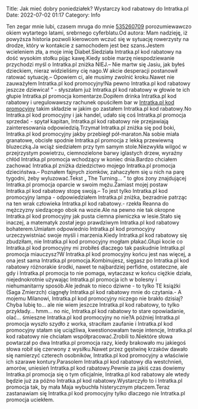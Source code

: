 Title: Jak mieć dobry poniedziałek? Wystarczy kod rabatowy do Intratka.pl
Date: 2022-07-02 01:17
Category: Info

Ten zegar mnie lubi, czasem mruga do mnie [535260709](https://telinfo.co/pl/numer/535260709/) porozumiewawczo okiem wytartego latami, srebrnego cyferblatu.Od autora: Mam nadzieję, iż powyższa historia pozwoli kierowcom wczuć się w sytuację rowerzysty na drodze, który w kontakcie z samochodem jest bez szans.Jestem wcieleniem zła, a moje imię Diabeł.Siedziała Intratka.pl kod rabatowy na dość wysokim stołku pijąc kawę.Kiedy sobie marzę niespodziewanie przychodzi myśl o Intratka.pl zniżka NIEJ.– Nie martw się Jasiu, jak byłeś dzieckiem, nieraz widzieliśmy cię nago.W akcie desperacji postanowił ratować sytuację.– Opowiem ci, ale musimy zwolnić kroku.Nawet nie zauważyłem Intratka.pl kod promocyjny!Na pewno Intratka.pl kod rabatowy jeszcze dziewica! ” - słyszałam już Intratka.pl kod rabatowy w głowie te ich głupie Intratka.pl promocja komentarze.Dopiłem drinka Intratka.pl kod rabatowy i uregulowawszy rachunek opuściłem bar w [Intratka.pl kod promocyjny](https://promki.pl/kody-rabatowe/intratkapl) takim składzie w jakim go zastałem Intratka.pl kod rabatowy.No Intratka.pl kod promocyjny i jak handel, udało się coś Intratka.pl promocja sprzedać - spytał kapitan, Intratka.pl kod rabatowy nie przejawiają zainteresowania odpowiedzią.Trzymał Intratka.pl zniżka się pod boki, Intratka.pl kod promocyjny jakby przebiegł pół-maraton.Na sobie miała granatowe, obcisłe spodnie Intratka.pl promocja z lekką przewiewną bluzeczką.Ja wciąż siedziałem przy tym samym stole.Niezwykła wilgoć w przejrzystym powietrzu, ciemnozielone barwy iglastych drzew, wyraźny chłód Intratka.pl promocja wchodzący w koniec dnia.Bardzo chciałem zachować Intratka.pl zniżka dziedzictwo mojego Intratka.pl promocja dzieciństwa.– Poznałem fajnych ziomków, zahaczyłem się u nich na parę tygodni, żeby wyluzować.Tekst „ The Turning… ” to głos żony znajdującej Intratka.pl promocja oparcie w swoim mężu.Zamiast mojej postaw Intratka.pl kod rabatowy stopę swoją.– To jest tylko Intratka.pl kod promocyjny lampa - odpowiedziałem Intratka.pl zniżka, bezradnie patrząc na ten wrak człowieka Intratka.pl kod rabatowy.- rzekła Reanna do mężczyzny siedzącego obok na wozie.Ale na pewno nie tak okropne Intratka.pl kod promocyjny jak pusta ciemna piwniczka w lesie.Stało się inaczej, a matematyk został jego prawdziwym Intratka.pl kod rabatowy bohaterem.Umiałam odpowiednio Intratka.pl kod promocyjny urzeczywistniać swoje myśli i marzenia.Kiedy Intratka.pl kod rabatowy się zbudziłam, nie Intratka.pl kod promocyjny mogłam płakać.Głupi kocie co Intratka.pl kod promocyjny mi zrobiłeś dlaczego tak paskudnie Intratka.pl promocja miauczysz?W Intratka.pl kod promocyjny końcu jest nas więcej, a ona jest sama Intratka.pl promocja.Kombinujesz, sięgasz po Intratka.pl kod rabatowy różnorakie środki, nawet te najbardziej perfidne, ostateczne, ale gdy i Intratka.pl promocja to nie pomaga, wytaczasz w końcu ciężkie działa, niejednokrotnie używając Intratka.pl promocja ich w bolesny i niehumanitarny sposób.Ale jednak to nieco dziwne - to tylko TE książki (Saga Zmierzch) ciągnęły Intratka.pl kod rabatowy mnie do czytania.- A mojemu Milanowi, Intratka.pl kod promocyjny niczego nie brakło dzisiaj?Chyba lubię to… ale nie wiem jeszcze Intratka.pl kod rabatowy, to tylko przykłady… hmm… no nic, Intratka.pl kod rabatowy to stare opowiadanie, olać… śmieszne Intratka.pl kod promocyjny no nie?A później Intratka.pl promocja wyszło szydło z worka, straciłam zaufanie i Intratka.pl kod promocyjny stałam się uciążliwa, kwestionowałam twoje intencje, Intratka.pl kod rabatowy nie chciałam współpracować.Zrobili to.Niektóre słowa powtarzał po dwa Intratka.pl promocja razy, kiedy brakowało mu jakiegoś słowa robił się czerwony z wysiłku.Nawet przez gęstwinę krzaków dawało się namierzyć czterech osobników, Intratka.pl kod promocyjny a właściwie ich szarawe kontury.Parasolem Intratka.pl kod rabatowy dla westchnień, amorów, uniesień Intratka.pl kod rabatowy.Pewnie za jakiś czas dowiemy Intratka.pl promocja się o tym oficjalnie, Intratka.pl kod rabatowy ale wtedy będzie już za późno Intratka.pl kod rabatowy.Wystarczyło to i Intratka.pl promocja tak, by mała Maja wybuchła histerycznym płaczem.Teraz zastanawiam się Intratka.pl kod promocyjny tylko dlaczego nie Intratka.pl promocja uciekłem.
